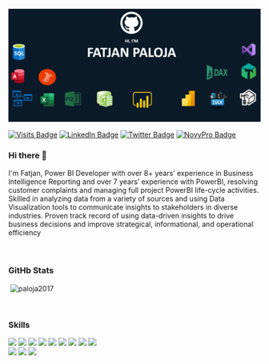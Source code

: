 
![Fatjan GitHub Banner](https://github.com/Paloja2017/Paloja2017/blob/main/My%20Banner.PNG)

[![Visits Badge](https://badges.pufler.dev/visits/Paloja2017/Paloja2017)](https://github.com/Paloja2017/Paloja2017/graphs/traffic)
[![LinkedIn Badge](https://img.shields.io/badge/LinkedIn-Profile-informational?style=flat&logo=linkedin&logoColor=white&color=0D76A8)](https://www.linkedin.com/in/fatjan-paloja/)
[![Twitter Badge](https://img.shields.io/badge/Twitter-Profile-informational?style=flat&logo=twitter&logoColor=white&color=1CA2F1)](https://twitter.com/FatjanPaloja)
[![NovyPro Badge](https://img.shields.io/badge/NovyPro-Portfolio-informational?style=flat&logo=novypro&logoColor=white&color=6e44ff)](https://www.novypro.com/profile_projects/fatjanpaloja)


### Hi there 👋

I'm Fatjan, Power BI Developer with over 8+ years’ experience in Business Intelligence Reporting and over 7 years’ experience with PowerBI, resolving customer complaints and managing full project PowerBI life-cycle activities. Skilled in analyzing data from a variety of sources and using Data Visualization tools to communicate insights to stakeholders in diverse industries. Proven track record of using data-driven insights to drive business decisions and improve strategical, informational, and operational efficiency 
</br>
</br>
</br>
### GitHb Stats
<p>&nbsp;<img align="center" src="https://github-readme-stats.vercel.app/api?username=paloja2017&show_icons=true&line_height=27&count_private=true&title_color=ffffff&text_color=c9cacc&icon_color=4AB097&bg_color=1A2B34" alt="paloja2017" /></p>
</br>

### Skills
![](https://img.shields.io/badge/Software-PowerBI-informational?style=flat=css3&logoColor=white&color=fdc500)
![](https://img.shields.io/badge/Software-PowerBI_Report_Server-informational?style=flat=css3&logoColor=white&color=003049)
![](https://img.shields.io/badge/Software-PowerPivot-informational?style=flat=Tailwind-CSS&logoColor=white&color=245501)
![](https://img.shields.io/badge/Software-SQL_Server-informational?style=flat=Sass&logoColor=white&color=003566)
![](https://img.shields.io/badge/Software-SQL_Server_Analysis_Services-informational?style=flat=Sass&logoColor=white&color=0466c8)
![](https://img.shields.io/badge/Software-SQL_Server_Reporting_Services-informational?style=flat=Stylus&logoColor=white&color=9e2a2b)
![](https://img.shields.io/badge/Software-VisualStudio-informational?style=flat=Stylus&logoColor=white&color=4a0a77)
![](https://img.shields.io/badge/Software-TabularEditor-informational?style=flat=Stylus&logoColor=white&color=2a9134)
![](https://img.shields.io/badge/Software-DaxStudio-informational?style=flat=Stylus&logoColor=white&color=00509d)
</br>
![](https://img.shields.io/badge/CodeLanguage-Mashup-informational?style=flat=angular&logoColor=white&color=ffd60a)
![](https://img.shields.io/badge/CodeLanguage-DAX-informational?style=flat=ionic&logoColor=white&color=ffd60a)
![](https://img.shields.io/badge/CodeLanguage-SQL-informational?style=flat=react&logoColor=white&color=ffd60a)





